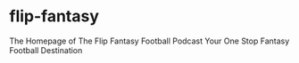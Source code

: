 # flip-fantasy
The Homepage of The Flip Fantasy Football Podcast
Your One Stop Fantasy Football Destination
